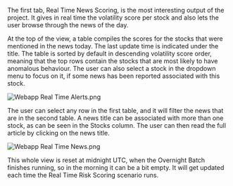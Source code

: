 The first tab, Real Time News Scoring, is the most interesting output of the project. It gives in real time the volatility score per stock and also lets the user browse through the news of the day.
 
At the top of the view, a table compiles the scores for the stocks that were mentioned in the news today. The last update time is indicated under the title. The table is sorted by default in descending volatility score order, meaning that the top rows contain the stocks that are most likely to have anomalous behaviour. The user can also select a stock in the dropdown menu to focus on it, if some news has been reported associated with this stock.
 
![Webapp Real Time Alerts.png](A60k0QiQMB7F)
 
The user can select any row in the first table, and it will filter the news that are in the second table. A news title can be associated with more than one stock, as can be seen in the Stocks column. The user can then read the full article by clicking on the news title.
 
![Webapp Real Time News.png](MRFbSO48eQ0Y)
 
This whole view is reset at midnight UTC, when the Overnight Batch finishes running, so in the morning it can be a bit empty. It will get updated each time the Real Time Risk Scoring scenario runs.
 